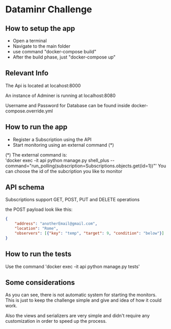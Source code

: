 
<h1>Dataminr Challenge</h1>

<h2>How to setup the app</h2>
<ul>
    <li>Open a terminal</li>
    <li>Navigate to the main folder</li>
    <li>use command "docker-compose build"</li>
    <li>After the build phase, just "docker-compose up"</li>
</ul>

<h2>Relevant Info</h2>
<p>The Api is located at locahost:8000</p>
<p>An instance of Adminer is running at localhost:8080</p>
<p>Username and Password for Database can be found inside docker-compose.override.yml</p>

<h2>How to run the app</h2>
<ul>
    <li>Register a Subscription using the API</li>
    <li>Start monitoring using an external command (*)</li>
</ul>

(*) The external command is: </br>
'docker exec -it api python manage.py shell_plus --command="run_polling(subscription=Subscriptions.objects.get(id=1))"'
You can choose the id of the subcription you like to monitor

<h2>API schema</h2>
<p>Subscriptions support GET, POST, PUT and DELETE operations</p>
<p>the POST payload look like this:</p>

```json
{
    "address": "anotherEmail@gmail.com",
    "location": "Rome",
    "observers": [{"key": "temp", "target": 9, "condition": "below"}]
}
```

<h2>How to run the tests</h2>
<p>Use the command 'docker exec -it api python manage.py tests'</p>

<h2>Some considerations</h2>
<p>As you can see, there is not automatic system for starting the monitors.</br>
This is just to keep the challenge simple and give and idea of how it could work.</p>
<p>Also the views and serializers are very simple and didn't require any customization in order to speed up the process.</p>

